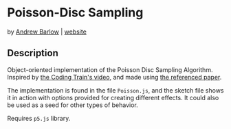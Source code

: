 # Poisson-Disc Sampling

by [Andrew Barlow](https://github.com/dandrewbarlow) | [website](https://a-barlow.com)

## Description

Object-oriented implementation of the Poisson Disc Sampling Algorithm. Inspired
by [the Coding Train's video](https://www.youtube.com/watch?v=flQgnCUxHlw), and
made using [the referenced
paper](https://www.cs.ubc.ca/~rbridson/docs/bridson-siggraph07-poissondisk.pdf).

The implementation is found in the file `Poisson.js`, and the sketch file shows
it in action with options provided for creating different effects. It could also
be used as a seed for other types of behavior.

Requires `p5.js` library.